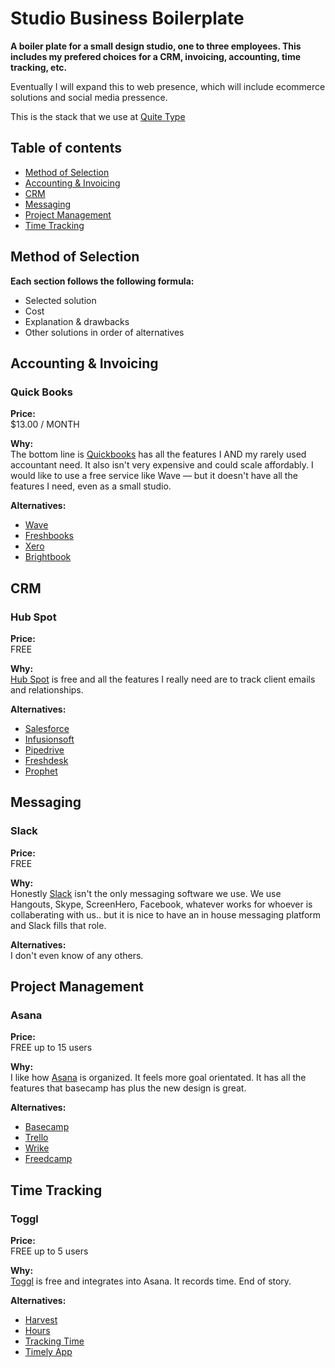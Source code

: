 # Studio Business Boilerplate

**A boiler plate for a small design studio, one to three employees. This includes my prefered choices for a CRM, invoicing, accounting, time tracking, etc.**

Eventually I will expand this to web presence, which will include ecommerce solutions and social media pressence.

This is the stack that we use at [Quite Type](http://quitetype.com/)



## Table of contents

- [Method of Selection](#method-of-selection)
- [Accounting & Invoicing](#accounting--invoicing)
- [CRM](#crm)
- [Messaging](#messaging)
- [Project Management](#project-management)
- [Time Tracking](#time-tracking)



## Method of Selection

**Each section follows the following formula:**
- Selected solution
- Cost
- Explanation & drawbacks
- Other solutions in order of alternatives


## Accounting & Invoicing

### Quick Books

**Price:** <br>
$13.00 / MONTH

**Why:** <br>
The bottom line is [Quickbooks](http://www.Quickbooks.com/) has all the features I AND my rarely used accountant need. It also isn't very expensive and could scale affordably. I would like to use a free service like Wave — but it doesn't have all the features I need, even as a small studio. 

**Alternatives:**
-  [Wave](http://waveapps.com/)
-  [Freshbooks](http://Freshbooks.com/)
-  [Xero](http://Xero.com/)
-  [Brightbook](http://Brightbook.com/)



## CRM

### Hub Spot

**Price:** <br>
FREE

**Why:** <br>
[Hub Spot](http://www.hubspot.com/) is free and all the features I really need are to track client emails and relationships.

**Alternatives:**
-  [Salesforce](http://Salesforce.com)
-  [Infusionsoft](http://Infusionsoft.com/)
-  [Pipedrive](http://Pipedrive.com/)
-  [Freshdesk](http://Freshdesk.com/)
-  [Prophet](http://Prophet.com/)



## Messaging

### Slack

**Price:** <br>
FREE

**Why:** <br>
Honestly [Slack](http://www.slack.com/) isn't the only messaging software we use. We use Hangouts, Skype, ScreenHero, Facebook, whatever works for whoever is collaberating with us.. but it is nice to have an in house messaging platform and Slack fills that role.

**Alternatives:** <br>
I don't even know of any others.



## Project Management

### Asana

**Price:** <br>
FREE up to 15 users

**Why:** <br>
I like how [Asana](http://www.asana.com/) is organized. It feels more goal orientated. It has all the features that basecamp has plus the new design is great.

**Alternatives:**
-  [Basecamp](http://Basecamp.com/)
-  [Trello](http://trello.com/)
-  [Wrike](http://.com/)
-  [Freedcamp](http://.com/)



## Time Tracking

### Toggl

**Price:** <br>
FREE up to 5 users

**Why:** <br>
[Toggl](http://www.toggl.com/) is free and integrates into Asana. It records time. End of story.

**Alternatives:**
-  [Harvest](http://havest.com/)
-  [Hours](https://www.hourstimetracking.com/)
-  [Tracking Time](http://trackingtime.com/)
-  [Timely App](http://timelyapp.com/)



<!--## -->

<!--### -->

<!--**Price:** <br>-->
<!--FREE-->

<!--**Why:** <br>-->
<!--[Hub Spot](http://www..com/) -->

<!--**Alternatives:**-->
<!---  [](http://.com/)-->
<!---  [](http://.com/)-->
<!---  [](http://.com/)-->
<!---  [](http://.com/)-->
<!---  [](http://.com/)-->



